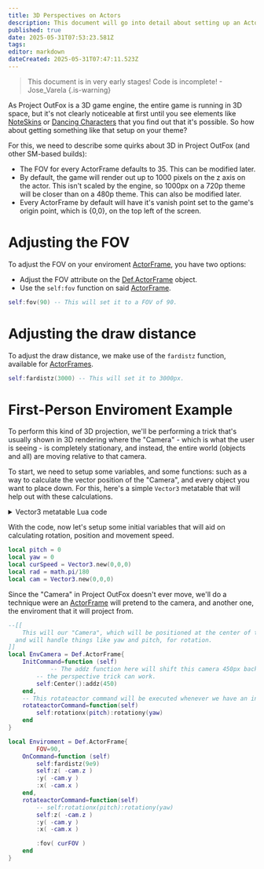 ```yaml
---
title: 3D Perspectives on Actors
description: This document will go into detail about setting up an ActorFrame to perform operations that resemble a 3D enviroment.
published: true
date: 2025-05-31T07:53:23.581Z
tags: 
editor: markdown
dateCreated: 2025-05-31T07:47:11.523Z
---
```


> This document is in very early stages! Code is incomplete!
> \- Jose_Varela
{.is-warning}

As Project OutFox is a 3D game engine, the entire game is running in 3D space, but it's not clearly noticeable at first until you see elements like [NoteSkins]() or [Dancing Characters]() that you find out that it's possible. So how about getting something like that setup on your theme?

For this, we need to describe some quirks about 3D in Project OutFox (and other SM-based builds):

- The FOV for every ActorFrame defaults to 35. This can be modified later.
- By default, the game will render out up to 1000 pixels on the z axis on the actor. This isn't scaled by the engine, so 1000px on a 720p theme will be closer than on a 480p theme. This can also be modified later.
- Every ActorFrame by default will have it's vanish point set to the game's origin point, which is {0,0}, on the top left of the screen.


# Adjusting the FOV

To adjust the FOV on your enviroment [ActorFrame](/en/dev/actors/actortypes/actorframe), you have two options:

- Adjust the FOV attribute on the [Def.ActorFrame](/en/dev/actors/actortypes/actorframe) object.
- Use the `self:fov` function on said [ActorFrame](/en/dev/actors/actortypes/actorframe).
```lua
self:fov(90) -- This will set it to a FOV of 90.
```


# Adjusting the draw distance

To adjust the draw distance, we make use of the `fardistz` function, available for [ActorFrames](/en/dev/actors/actortypes/actorframe).

```lua
self:fardistz(3000) -- This will set it to 3000px.
```

# First-Person Enviroment Example

To perform this kind of 3D projection, we'll be performing a trick that's usually shown in 3D rendering where the "Camera" - which is what the user is seeing - is completely stationary, and instead, the entire world (objects and all) are moving relative to that camera.

To start, we need to setup some variables, and some functions: such as a way to calculate the vector position of the "Camera", and every object you want to place down. For this, here's a simple `Vector3` metatable that will help out with these calculations.

<details>

<summary>Vector3 metatable Lua code</summary>

```lua
local function Vector3(x,y,z) end

---@class Vector3
Vector3 = {
    __add = function (a,b)
        return Vector3.new(
            a.x + b.x,
            a.y + b.y,
            a.z + b.z
        )
    end,
    __sub = function (a,b)
        return Vector3.new(
            a.x - b.x,
            a.y - b.y,
            a.z - b.z
        )
    end,
    __tostring = function (this)
        return ("{%f,%f,%f}"):format(this.x, this.y, this.z)
    end
}
Vector3.__index = Vector3

function Vector3.new(x, y, z)
    local instance = {
        x = x or 0,
        y = y or 0,
        z = z or 0,
    }
    setmetatable(instance, Vector3)
    return instance
end

function Vector3.distance(a,b)
    local sum = math.abs((a.x - b.x))^2 + math.abs((a.y - b.y))^2 + math.abs((a.z - b.z))^2
    local root = math.sqrt(sum)
    return root
end
```

</details>

With the code, now let's setup some initial variables that will aid on calculating rotation, position and movement speed.

```lua
local pitch = 0
local yaw = 0
local curSpeed = Vector3.new(0,0,0)
local rad = math.pi/180
local cam = Vector3.new(0,0,0)
```

Since the "Camera" in Project OutFox doesn't ever move, we'll do a technique were an [ActorFrame](/en/dev/actors/actortypes/actorframe) will pretend to the camera, and another one, the enviroment that it will project from.

```lua
--[[
	This will our "Camera", which will be positioned at the center of the screen,
  and will handle things like yaw and pitch, for rotation.
]] 
local EnvCamera = Def.ActorFrame{
    InitCommand=function (self)
    		-- The addz function here will shift this camera 450px backwards so
        -- the perspective trick can work.
        self:Center():addz(450)
    end,
    -- This rotateactor command will be executed whenever we have an input.
    rotateactorCommand=function(self)
        self:rotationx(pitch):rotationy(yaw)
    end
}

local Enviroment = Def.ActorFrame{
		FOV=90,
    OnCommand=function (self)
        self:fardistz(9e9)
        self:z( -cam.z )
        :y( -cam.y )
        :x( -cam.x )
    end,
    rotateactorCommand=function(self)
        -- self:rotationx(pitch):rotationy(yaw)
        self:z( -cam.z )
        :y( -cam.y )
        :x( -cam.x )

        :fov( curFOV )
    end
}
```